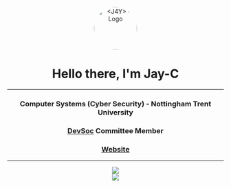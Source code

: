 <p align="center">
<a href="https://j4y.dev">
<img src="https://j4y.dev/botassets/j4y.gif"
     alt="<J4Y> - Logo"
     width="100px" 
     height="100px"
     style="border-radius:50px">
</a>
</p>

<h1 align="center" style="border-bottom: none">Hello there, I'm Jay-C</h1>

___

<h3 align="center">Computer Systems (Cyber Security) - Nottingham Trent University</h3>
<h3 align="center"><a href="https://devsoc.co.uk">DevSoc</a> Committee Member</h3>
<h3 align="center"><a href="https://j4y.dev">Website</a></h3>

___

[comment]: https://github.com/anuraghazra/github-readme-stats
<p align="center">
<img src="https://github-readme-stats.vercel.app/api/top-langs/?username=devj4y&show_icons=true&hide_border=true&theme=chartreuse-dark&langs_count=8&layout=compact&custom_title=Language%20Stats" /><br>

<img src="https://github-readme-stats.vercel.app/api?username=devj4y&show_icons=true&count_private=true&theme=chartreuse-dark&hide_border=true&custom_title=Github%20Stats&line_height=24" />
</p>
